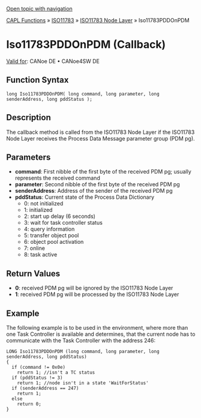[Open topic with navigation](../../../../../../CANoeDEFamily.htm#Topics/CAPLFunctions/ISO11783/ISONodeLayer/Functions/CAPLfunctionIso11783PDDOnPDM.md)

[CAPL Functions](../../../CAPLfunctions.md) » [ISO11783](../../CAPLfunctionsISO11783Overview.md) » [ISO11783 Node Layer](../CAPLfunctionsISONLOverview.md) » Iso11783PDDOnPDM

# Iso11783PDDOnPDM (Callback)

[Valid for](../../../../Shared/FeatureAvailability.md):  CANoe DE • CANoe4SW DE

## Function Syntax

```plaintext
long Iso11783PDDOnPDM( long command, long parameter, long senderAddress, long pddStatus );
```

## Description

The callback method is called from the ISO11783 Node Layer if the ISO11783 Node Layer receives the Process Data Message parameter group (PDM pg).

## Parameters

- **command**: First nibble of the first byte of the received PDM pg; usually represents the received command
- **parameter**: Second nibble of the first byte of the received PDM pg
- **senderAddress**: Address of the sender of the received PDM pg
- **pddStatus**: Current state of the Process Data Dictionary
  - 0: not initialized
  - 1: initialized
  - 2: start up delay (6 seconds)
  - 3: wait for task controller status
  - 4: query information
  - 5: transfer object pool
  - 6: object pool activation
  - 7: online
  - 8: task active

## Return Values

- **0**: received PDM pg will be ignored by the ISO11783 Node Layer
- **1**: received PDM pg will be processed by the ISO11783 Node Layer

## Example

The following example is to be used in the environment, where more than one Task Controller is available and determines, that the current node has to communicate with the Task Controller with the address 246:

```plaintext
LONG Iso11783PDDOnPDM (long command, long parameter, long senderAddress, long pddStatus)
{
  if (command != 0x0e)
    return 1; //isn't a TC status
  if (pddStatus != 3)
    return 1; //node isn't in a state 'WaitForStatus'
  if (senderAddress == 247)
    return 1;
  else
    return 0;
}
```
